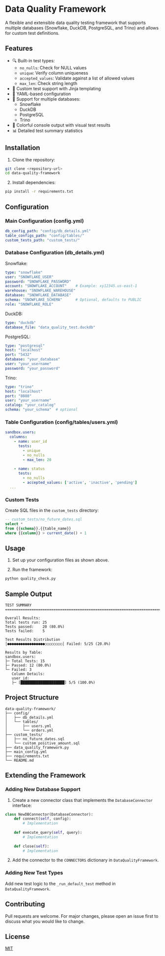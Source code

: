 # Data Quality Framework

A flexible and extensible data quality testing framework that supports multiple databases (Snowflake, DuckDB, PostgreSQL, and Trino) and allows for custom test definitions.

## Features

- 🔍 Built-in test types:
  - `no_nulls`: Check for NULL values
  - `unique`: Verify column uniqueness
  - `accepted_values`: Validate against a list of allowed values
  - `max_len`: Check string length
- 🎯 Custom test support with Jinja templating
- 📝 YAML-based configuration
- 🔌 Support for multiple databases:
  - Snowflake
  - DuckDB
  - PostgreSQL
  - Trino
- 🎨 Colorful console output with visual test results
- 📊 Detailed test summary statistics

## Installation

1. Clone the repository:
```bash
git clone <repository-url>
cd data-quality-framework
```

2. Install dependencies:
```bash
pip install -r requirements.txt
```

## Configuration

### Main Configuration (config.yml)
```yaml
db_config_path: "config/db_details.yml"
table_configs_path: "config/tables/"
custom_tests_path: "custom_tests/"
```

### Database Configuration (db_details.yml)

Snowflake:
```yaml
type: "snowflake"
user: "SNOWFLAKE_USER"
password: "SNOWFLAKE_PASSWORD"
account: "SNOWFLAKE_ACCOUNT"    # Example: xy12345.us-east-1
warehouse: "SNOWFLAKE_WAREHOUSE"
database: "SNOWFLAKE_DATABASE"
schema: "SNOWFLAKE_SCHEMA"      # Optional, defaults to PUBLIC
role: "SNOWFLAKE_ROLE" 
```

DuckDB:
```yaml
type: "duckdb"
database_file: "data_quality_test.duckdb"
```

PostgreSQL:
```yaml
type: "postgresql"
host: "localhost"
port: "5432"
database: "your_database"
user: "your_username"
password: "your_password"
```

Trino:
```yaml
type: "trino"
host: "localhost"
port: "8080"
user: "your_username"
catalog: "your_catalog"
schema: "your_schema"  # optional
```

### Table Configuration (config/tables/users.yml)
```yaml
sandbox.users:
  columns:
    - name: user_id
      tests:
        - unique
        - no_nulls
        - max_len: 20
    
    - name: status
      tests:
        - no_nulls
        - accepted_values: ['active', 'inactive', 'pending']
  ...
```

### Custom Tests

Create SQL files in the `custom_tests` directory:

```sql
-- custom_tests/no_future_dates.sql
select *
from {{schema}}.{{table_name}}
where {{column}} > current_date() + 1
```

## Usage

1. Set up your configuration files as shown above.

2. Run the framework:
```bash
python quality_check.py
```

## Sample Output

```
TEST SUMMARY
================================================================================

Overall Results:
Total tests run: 25
Tests passed:    20 (80.0%)
Tests failed:    5

Test Results Distribution
│●●●●●●●●●●●●●●●●●○○○○○○○○│ Failed: 5/25 (20.0%)

Results by Table:
sandbox.users:
├─ Total Tests: 15
├─ Passed: 12 (80.0%)
└─ Failed: 3
   Column Details:
   user_id:
   ├─ [████████████████████] 5/5 (100.0%)
```

## Project Structure
```
data-quality-framework/
├── config/
│   ├── db_details.yml
│   └── tables/
│       ├── users.yml
│       └── orders.yml
├── custom_tests/
│   ├── no_future_dates.sql
│   └── custom_positive_amount.sql
├── data_quality_framework.py
├── main_config.yml
├── requirements.txt
└── README.md
```

## Extending the Framework

### Adding New Database Support

1. Create a new connector class that implements the `DatabaseConnector` interface:
```python
class NewDBConnector(DatabaseConnector):
    def connect(self, config):
        # Implementation
    
    def execute_query(self, query):
        # Implementation
    
    def close(self):
        # Implementation
```

2. Add the connector to the `CONNECTORS` dictionary in `DataQualityFramework`.

### Adding New Test Types

Add new test logic to the `_run_default_test` method in `DataQualityFramework`.

## Contributing

Pull requests are welcome. For major changes, please open an issue first to discuss what you would like to change.

## License

[MIT](https://choosealicense.com/licenses/mit/)